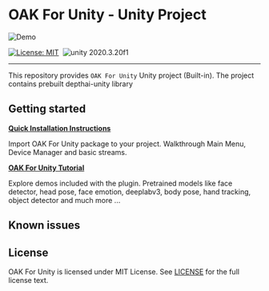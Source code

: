# OAK For Unity - Unity Project

![Demo](../docs/img/depthai-unity-plugin-face-detector.gif)

[![License: MIT](https://img.shields.io/badge/License-MIT-green.svg)](https://opensource.org/licenses/MIT)&nbsp;
<img src="https://img.shields.io/badge/unity-2020.3.20f1-green.svg?style=flat-square" alt="unity 2020.3.20f1">
&nbsp;

---
This repository provides `OAK For Unity` Unity project (Built-in). The project contains prebuilt depthai-unity library

## Getting started

**[Quick Installation Instructions]()**

Import OAK For Unity package to your project. Walkthrough Main Menu, Device Manager and basic streams.

**[OAK For Unity Tutorial]()**

Explore demos included with the plugin. Pretrained models like face detector, head pose, face emotion, deeplabv3, body pose, hand tracking, object detector and much more ...

## Known issues

## License
OAK For Unity is licensed under MIT License. See [LICENSE](../LICENSE.md) for the full license text.

